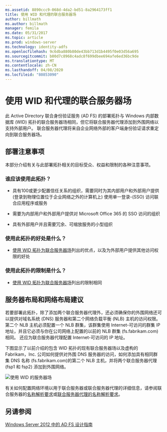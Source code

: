 ```yaml
---
ms.assetid: 8890ccc9-068d-4da2-bd51-8a2964173ff1
title: 使用 WID 和代理的联合服务器场
author: billmath
ms.author: billmath
manager: femila
ms.date: 05/31/2017
ms.topic: article
ms.prod: windows-server
ms.technology: identity-adfs
ms.openlocfilehash: 9c6dba880b80de43bb713d1b4495f0e03d56a695
ms.sourcegitcommit: b00d7c8968c4adc8f699dbee694afe6ed36bc9de
ms.translationtype: MT
ms.contentlocale: zh-CN
ms.lasthandoff: 04/08/2020
ms.locfileid: "80853090"
---
```

# <a name="federation-server-farm-using-wid-and-proxies"></a>使用 WID 和代理的联合服务器场

此 Active Directory 联合身份验证服务 \(AD FS\) 的部署拓扑与 Windows 内部数据库 \(WID\) 拓扑的联合服务器场相同，但它将联合服务器代理添加到外围网络以支持外部用户。 联合服务器代理将来自企业网络外部的客户端身份验证请求重定向到联合服务器场。  
  
## <a name="deployment-considerations"></a>部署注意事项  
本部分介绍有关与此部署拓扑相关的目标受众、权益和限制的各种注意事项。  
  
### <a name="who-should-use-this-topology"></a>谁应该使用此拓扑？  
  
-   具有100或更少配置信任关系的组织，需要同时为其内部用户和外部用户提供 \(登录到物理位置位于企业网络之外的计算机上\) 使用单一登录\-\(SSO\) 访问联合应用程序或服务  
  
-   需要为内部用户和外部用户提供对 Microsoft Office 365 的 SSO 访问的组织  
  
-   具有外部用户并且需要冗余、可缩放服务的小型组织  
  
### <a name="what-are-the-benefits-of-using-this-topology"></a>使用此拓扑的好处是什么？  
  
-   [使用 WID 拓扑为联合服务器场](Federation-Server-Farm-Using-WID-2012.md)列出的优点，以及为外部用户提供其他访问权限的好处  
  
### <a name="what-are-the-limitations-of-using-this-topology"></a>使用此拓扑的限制是什么？  
  
-   [使用 WID 拓扑为联合服务器场](Federation-Server-Farm-Using-WID-2012.md)列出的限制相同  
  
## <a name="server-placement-and-network-layout-recommendations"></a>服务器布局和网络布局建议  
若要部署此拓扑，除了添加两个联合服务器代理外，还必须确保你的外围网络还可以提供对域名系统 \(DNS\) 服务器和第二个网络负载平衡 \(NLB\) 主机的访问权限。 第二个 NLB 主机必须配置一个 NLB 群集，该群集使用 Internet\-可访问的群集 IP 地址，并且它必须与你在公司网络上配置的以前的 NLB 群集 \(fs.fabrikam.com\)相同。 还应为联合服务器代理配置 Internet\-可访问的 IP 地址。  
  
下图显示了以前介绍的包含 WID 拓扑的现有联合服务器场以及虚构的 Fabrikam，Inc. 公司如何提供对外围 DNS 服务器的访问，如何添加具有相同群集 DNS 名称 \(fs.fabrikam.com\)的第二个 NLB 主机，并将两个联合服务器代理 \(fsp1 和 fsp2\) 添加到外围网络。  
  
![使用 WID 的服务器场](media/FarmWIDProxies.gif)  
  
有关如何配置网络环境以用于联合服务器或联合服务器代理的详细信息，请参阅联合服务器的[名称解析要求](Name-Resolution-Requirements-for-Federation-Servers.md)或[联合服务器代理的名称解析要求](Name-Resolution-Requirements-for-Federation-Server-Proxies.md)。  
  
## <a name="see-also"></a>另请参阅
[Windows Server 2012 中的 AD FS 设计指南](AD-FS-Design-Guide-in-Windows-Server-2012.md)
